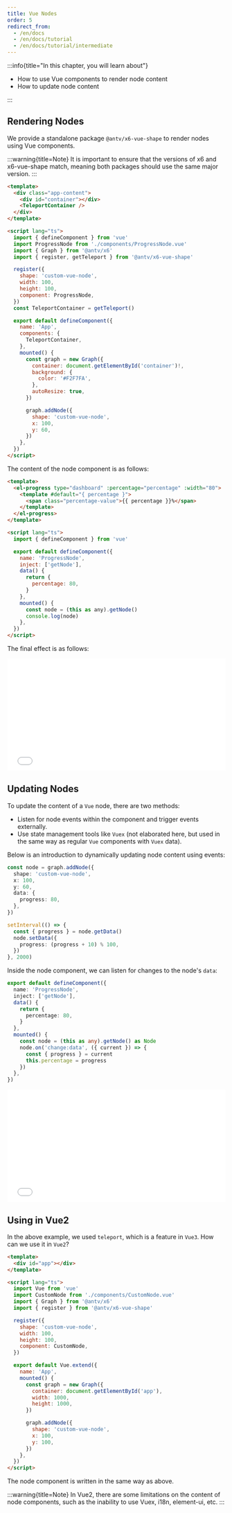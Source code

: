```yaml
---
title: Vue Nodes
order: 5
redirect_from:
  - /en/docs
  - /en/docs/tutorial
  - /en/docs/tutorial/intermediate
---
```


:::info{title="In this chapter, you will learn about"}

- How to use Vue components to render node content
- How to update node content

:::

## Rendering Nodes

We provide a standalone package `@antv/x6-vue-shape` to render nodes using Vue components.

:::warning{title=Note}
It is important to ensure that the versions of x6 and x6-vue-shape match, meaning both packages should use the same major version.
:::

```html
<template>
  <div class="app-content">
    <div id="container"></div>
    <TeleportContainer />
  </div>
</template>

<script lang="ts">
  import { defineComponent } from 'vue'
  import ProgressNode from './components/ProgressNode.vue'
  import { Graph } from '@antv/x6'
  import { register, getTeleport } from '@antv/x6-vue-shape'

  register({
    shape: 'custom-vue-node',
    width: 100,
    height: 100,
    component: ProgressNode,
  })
  const TeleportContainer = getTeleport()

  export default defineComponent({
    name: 'App',
    components: {
      TeleportContainer,
    },
    mounted() {
      const graph = new Graph({
        container: document.getElementById('container')!,
        background: {
          color: '#F2F7FA',
        },
        autoResize: true,
      })

      graph.addNode({
        shape: 'custom-vue-node',
        x: 100,
        y: 60,
      })
    },
  })
</script>
```

The content of the node component is as follows:

```html
<template>
  <el-progress type="dashboard" :percentage="percentage" :width="80">
    <template #default="{ percentage }">
      <span class="percentage-value">{{ percentage }}%</span>
    </template>
  </el-progress>
</template>

<script lang="ts">
  import { defineComponent } from 'vue'

  export default defineComponent({
    name: 'ProgressNode',
    inject: ['getNode'],
    data() {
      return {
        percentage: 80,
      }
    },
    mounted() {
      const node = (this as any).getNode()
      console.log(node)
    },
  })
</script>
```

The final effect is as follows:

<iframe src="/demos/vue/basic/index.html" style="width: 100%; height: 260px; border: 0px; overflow: hidden;"></iframe>

## Updating Nodes

To update the content of a `Vue` node, there are two methods:

- Listen for node events within the component and trigger events externally.
- Use state management tools like `Vuex` (not elaborated here, but used in the same way as regular `Vue` components with `Vuex` data).

Below is an introduction to dynamically updating node content using events:

```ts
const node = graph.addNode({
  shape: 'custom-vue-node',
  x: 100,
  y: 60,
  data: {
    progress: 80,
  },
})

setInterval(() => {
  const { progress } = node.getData()
  node.setData({
    progress: (progress + 10) % 100,
  })
}, 2000)
```

Inside the node component, we can listen for changes to the node's `data`:

```ts
export default defineComponent({
  name: 'ProgressNode',
  inject: ['getNode'],
  data() {
    return {
      percentage: 80,
    }
  },
  mounted() {
    const node = (this as any).getNode() as Node
    node.on('change:data', ({ current }) => {
      const { progress } = current
      this.percentage = progress
    })
  },
})
```

<iframe src="/demos/vue/update/index.html" style="width: 100%; height: 260px; border: 0px; overflow: hidden;"></iframe>

## Using in Vue2

In the above example, we used `teleport`, which is a feature in `Vue3`. How can we use it in `Vue2`?

```html
<template>
  <div id="app"></div>
</template>

<script lang="ts">
  import Vue from 'vue'
  import CustomNode from './components/CustomNode.vue'
  import { Graph } from '@antv/x6'
  import { register } from '@antv/x6-vue-shape'

  register({
    shape: 'custom-vue-node',
    width: 100,
    height: 100,
    component: CustomNode,
  })

  export default Vue.extend({
    name: 'App',
    mounted() {
      const graph = new Graph({
        container: document.getElementById('app'),
        width: 1000,
        height: 1000,
      })

      graph.addNode({
        shape: 'custom-vue-node',
        x: 100,
        y: 100,
      })
    },
  })
</script>
```

The node component is written in the same way as above.

:::warning{title=Note}
In Vue2, there are some limitations on the content of node components, such as the inability to use Vuex, i18n, element-ui, etc.
:::
